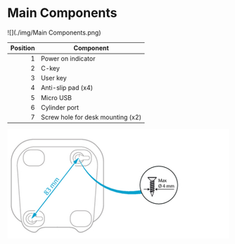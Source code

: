 # Main Components

![](./img/Main Components.png)

|Position|Component|
|---:|---|
|1|Power on indicator|
|2|C-key|
|3|User key|
|4|Anti-slip pad (x4)|
|5|Micro USB|
|6|Cylinder port|
|7|Screw hole for desk mounting (x2)|

![](./img/Mounting.png)
